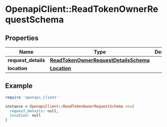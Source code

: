 # OpenapiClient::ReadTokenOwnerRequestSchema

## Properties

| Name | Type | Description | Notes |
| ---- | ---- | ----------- | ----- |
| **request_details** | [**ReadTokenOwnerRequestDetailsSchema**](ReadTokenOwnerRequestDetailsSchema.md) |  | [optional] |
| **location** | [**Location**](Location.md) |  | [optional] |

## Example

```ruby
require 'openapi_client'

instance = OpenapiClient::ReadTokenOwnerRequestSchema.new(
  request_details: null,
  location: null
)
```

